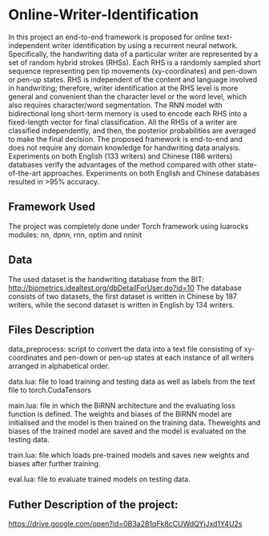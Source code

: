# Online-Writer-Identification

In this project an end-to-end framework is proposed for online text-independent writer identification by using a recurrent neural network. Specifically, the handwriting data of a particular writer are represented by a set of random hybrid strokes (RHSs). Each RHS is a randomly sampled short sequence representing pen tip movements (xy-coordinates) and pen-down or pen-up states. RHS is independent of the content and language involved in handwriting; therefore, writer identification at the RHS level is more general and convenient than the character level or the word level, which also requires character/word segmentation. The RNN model with bidirectional long short-term memory is used to encode each RHS into a fixed-length vector for final classification. All the RHSs of a writer are classified independently, and then, the posterior probabilities are averaged to make the final decision. The proposed framework is end-to-end and does not require any domain knowledge for handwriting data analysis. Experiments on both English (133 writers) and Chinese (186 writers) databases verify the advantages of the method compared with other state-of-the-art approaches. Experiments on both English and Chinese databases resulted in >95% accuracy.

Framework Used
-
The project was completely done under Torch framework using luarocks modules:
nn, dpnn, rnn, optim and nninit

Data
-
 The used dataset is the handwriting database from the BIT: http://biometrics.idealtest.org/dbDetailForUser.do?id=10
 The database consists of two datasets, the first dataset is written in Chinese by 187 writers, while the second dataset is      written in English by 134 writers. 
 
Files Description
 -
 data_preprocess:
 script to convert the data into a text file consisting of xy-coordinates and pen-down or pen-up states at each instance of all writers arranged in alphabetical order. 
 
 data.lua:
 file to load training and testing data as well as labels from the text file to torch.CudaTensors
 
 main.lua: 
file in which the BiRNN architecture and the evaluating loss function is defined. The weights and biases of the BiRNN model are initialised and the model is then trained on the training data. Theweights and biases of the trained model are saved and the model is evaluated on the testing data.
 
 train.lua:
 file which loads pre-trained models and saves new weights and biases after further training.
 
 eval.lua:
 file to evaluate trained models on testing data.
 
Futher Description of the project:
 -
https://drive.google.com/open?id=0B3a281qFk8cCUWdQYjJxd1Y4U2s
